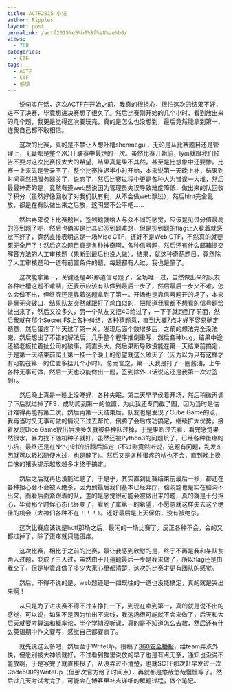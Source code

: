 ```yaml
---
title: ACTF2015 小记
author: Ripples
layout: post
permalink: /actf2015%e5%b0%8f%e8%ae%b0/
views:
  - 768
categories:
  - CTF
tags:
  - ACTF
  - CTF
  - 感想
---
```

<p style="text-indent: 2em;">
  说句实在话，这次ACTF在开始之前，我真的很担心，很怕这次的结果不好，进不了决赛，毕竟想进决赛想了很久了。然后比赛刚开始的几个小时，看到放出来的几个题，我更是觉得这次要玩完，真的是怎么也没想到，最后竟然能拿到第一，连我自己都不敢相信。
</p>

<!--more-->

<p style="text-indent: 2em;">
  这次的比赛，真的是不禁让人想吐槽shenmegui，无论是从比赛题目还是管理上，无疑都是整个XCTF联赛中最烂的一次。虽然比赛开始前，lym就跟我们预告不要对这次比赛报太大的希望，结果真是果不其然，甚至是比想象中还要惨。比赛一上来先是登录不了，整个比赛推迟半小时开始，本来说第一天晚上补，结果到时间竟然把服务器关了，说忘了，然后比赛过程中更是各种人为错误一大堆，<span style="text-indent: 32px;">然后最最神奇的是，竟然有道web题说因为管理员失误导致难度降低，做出来的队回收了积分（虽然好像回收了对我们队有利，从不会做web飘过）</span>，然后hint完全乱放，都是在有队做出来之后放，这明显不公平吧……
</p>

<p style="text-indent: 2em;">
  然后再来说下比赛题目，签到题就给人与众不同的感觉，应该是见过分值最高的签到题了吧，然后也确实是比其它签到题难想，但是签到题的flag让人看着就感觉不好了，竟然直接表明这是一场Misc CTF，还好不是Web CTF，不然真的就要死无全尸了！然后这次题目真是各种神奇啊，各种信号题，然后还有什么邮箱提交解答方法的人工审核题（果断到最后也没人做），结果，就这种奇葩题目，竟然除了人工审核题和一道有前置条件的题，每题都有人过，我也是醉了。
</p>

<p style="text-indent: 2em;">
  这次能拿第一，关键还是4G那道信号题了，全场唯一过，虽然做出来的队友各种吐槽这题不难啊，还表示应该有队做到最后一步了，然后最后一步又不难，怎么会做不出，但终究还是靠着这题拿到了第一。开场也是靠信号题开的场了，本来是毫无突破口，结果队友突然就跟打了鸡血似的，把那道我看都不想看的信号题给做出来了，然后又没多久，另一个队友又把4G给过了，一下子就跑到了前面，然后我就在那个Secret FS上各种纠结，各种猜题意，直到大概7点才好不容易确定题意，然后蛋疼了半天过了第一关，发现后面个数增多后，之前的想法完全没法完，然后想出了不错的解法后，几乎整个程序推倒重写，然后各种bug，结果中途还被老板拉着扯公司的破事，简直头大。然后果断导致没能在第一天结束前搞定，于是第一天结束前爬上第一挂一个晚上的愿望就这么破灭了（因为以为只有这样才有可能在第一的位置多挂几个小时）。总而言之，第一天我是打了一圈酱油，上午各种无事可做，然后一天也没能做出一题，签到除外（话说这还是我第一次过签到）。
</p>

<p style="text-indent: 2em;">
  然后晚上真是一晚上没睡好，各种失眠，第二天早早侯着开场，然后稍微再调了下后就过掉了FS，成功爬到第一的位置，为此我还专门截了图，因为当时是估计难得再能有第二次。然后再第一天结束后，队友也是发现了Cube Game的点，我再当时又无事可做的情况下过去帮忙，倒腾了会后成功搞定，继续扩大优势。接着发现Dice Game放出后没多久就被各种队过掉，于是果断过去看，看完感觉果然很水，暴力找下随机种子就好，虽然还被Python3的问题坑了，已经各种蛋疼的小坑，最终还是在N个小时的折腾后搞定（不过刚竟然听说，这题有问题，乱发东西就可以轻松随便水过，也是醉了）。然后又是各种蛋疼的啥也不会，直到晚上换口味的猪头提示越放越多才终于搞定。
</p>

<p style="text-indent: 2em;">
  然后之后就再也没能过题了，于是乎，其实直到比赛结束前最后一秒，都还在各种担心会不会被人绝杀，因为到最后我们基本已经弃疗，脑洞题也是实在脑洞不出来，而看后面紧跟着的队，差的是感觉很可能会被做出来的题，真的就是十分担心，毕竟那个时候心态已经变了，看到了拿第一的希望，不愿意就这样失去这个绝佳的机会（大神们各种不在！！！）。还好最后是上天保佑，没有被绝杀。
</p>

<p style="text-indent: 2em;">
  这次比赛应该说是hctf那场之后，最闲的一场比赛了，反正各种不会，会的又都过掉了，除了蛋疼就只能蛋疼。
</p>

<p style="text-indent: 2em;">
  这次比赛，相比于之前的比赛，最让我感到欣慰的是，终于不再是我和某队友两人过题，变成了三人过，虽然由于几道题最后一步是我来做了，所以flag还是由我交了，但是毕竟谁做了多少大家心里都清楚，这次的比赛才更有团队的感觉。
</p>

<p style="text-indent: 2em;">
  然后，不得不说的是，web题还是一如既往的一道也没能搞定，真的就是哭出来啊！
</p>

<p style="text-indent: 2em;">
  从只是为了进决赛不得不过来挣扎一下，到现在拿到第一，真的就是说不出的感觉，可以说，如果不是因为怕出不来线，我这场很可能就不会来做了，后天和大后天就要考算法和概率论，半个学期没听课，真的是不知道怎么去救，然后还有什么英语期中作文要写，感觉自己都要疯了。
</p>

<p style="text-indent: 2em;">
  就先说这么多吧，然后至于WriteUp，投稿了<a href="http://bobao.360.cn/ctf/learning/130.html" target="_blank">360安全播报</a>，给team弄点外快，但愿别被大神喷就好。不过看到群里说放的早了也是有点无奈，通知也没说不能放啊，于是写完了就直接投了，从没弄过不清楚，也就SCTF那次赶早发过一次Code500的WriteUp（但那次官方给了时间点），再就都是悠哉悠哉慢慢写了。然后过几天考试考完了，可能会在博客里补点详细的解题过程，做个笔记。
</p>
